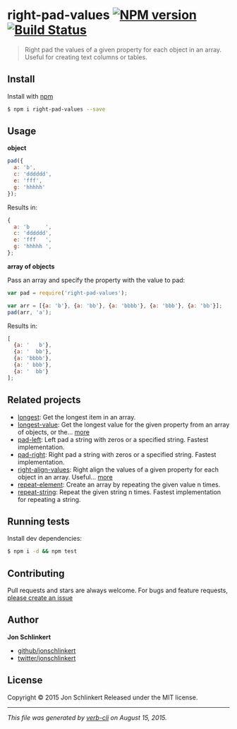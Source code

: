 # right-pad-values [![NPM version](https://badge.fury.io/js/right-pad-values.svg)](http://badge.fury.io/js/right-pad-values)  [![Build Status](https://travis-ci.org/jonschlinkert/right-pad-values.svg)](https://travis-ci.org/jonschlinkert/right-pad-values)

> Right pad the values of a given property for each object in an array. Useful for creating text columns or tables.

## Install

Install with [npm](https://www.npmjs.com/)

```sh
$ npm i right-pad-values --save
```

## Usage

**object**

```js
pad({
  a: 'b', 
  c: 'dddddd', 
  e: 'fff', 
  g: 'hhhhh'
});
```

Results in:

```js
{
  a: 'b     ',
  c: 'dddddd',
  e: 'fff   ',
  g: 'hhhhh ',
};
```

**array of objects**

Pass an array and specify the property with the value to pad:

```js
var pad = require('right-pad-values');

var arr = [{a: 'b'}, {a: 'bb'}, {a: 'bbbb'}, {a: 'bbb'}, {a: 'bb'}];
pad(arr, 'a');
```

Results in:

```js
[
  {a: '   b'},
  {a: '  bb'},
  {a: 'bbbb'},
  {a: ' bbb'},
  {a: '  bb'}
];
```

## Related projects

* [longest](https://github.com/jonschlinkert/longest): Get the longest item in an array.
* [longest-value](https://github.com/jonschlinkert/longest-value): Get the longest value for the given property from an array of objects, or the… [more](https://github.com/jonschlinkert/longest-value)
* [pad-left](https://github.com/jonschlinkert/pad-left): Left pad a string with zeros or a specified string. Fastest implementation.
* [pad-right](https://github.com/jonschlinkert/pad-right): Right pad a string with zeros or a specified string. Fastest implementation.
* [right-align-values](https://github.com/jonschlinkert/right-align-values): Right align the values of a given property for each object in an array. Useful… [more](https://github.com/jonschlinkert/right-align-values)
* [repeat-element](https://github.com/jonschlinkert/repeat-element): Create an array by repeating the given value n times.
* [repeat-string](https://github.com/jonschlinkert/repeat-string): Repeat the given string n times. Fastest implementation for repeating a string.

## Running tests

Install dev dependencies:

```sh
$ npm i -d && npm test
```

## Contributing

Pull requests and stars are always welcome. For bugs and feature requests, [please create an issue](https://github.com/jonschlinkert/right-pad-values/issues/new)

## Author

**Jon Schlinkert**

+ [github/jonschlinkert](https://github.com/jonschlinkert)
+ [twitter/jonschlinkert](http://twitter.com/jonschlinkert)

## License

Copyright © 2015 Jon Schlinkert
Released under the MIT license.

***

_This file was generated by [verb-cli](https://github.com/assemble/verb-cli) on August 15, 2015._